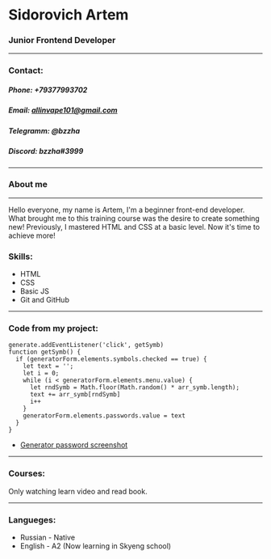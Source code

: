 # Sidorovich Artem
### Junior Frontend Developer
***
### Contact:
##### Phone:  +79377993702
##### Email: allinvape101@gmail.com
##### Telegramm: @bzzha
##### Discord: bzzha#3999
***
### About me
***
Hello everyone, my name is Artem, I'm a beginner front-end developer. What brought me to this training course was the desire to create something new! Previously, I mastered HTML and CSS at a basic level. Now it's time to achieve more!

### Skills:

* HTML
* CSS
* Basic JS
* Git and GitHub
***

### Code from my project:

```
generate.addEventListener('click', getSymb)
function getSymb() {
  if (generatorForm.elements.symbols.checked == true) {
    let text = '';
    let i = 0;
    while (i < generatorForm.elements.menu.value) {
      let rndSymb = Math.floor(Math.random() * arr_symb.length);
      text += arr_symb[rndSymb]
      i++
    }
    generatorForm.elements.passwords.value = text
  }
}
```
* [Generator password screenshot](https://pastenow.ru/GG40V "Generator")

***

### Courses: 

Only watching learn video and read book.

***

### Langueges: 
* Russian - Native
* English - A2 (Now learning in Skyeng school)
